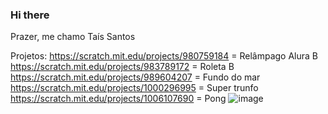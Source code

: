 ### Hi there

Prazer, me chamo Taís Santos 

Projetos:
https://scratch.mit.edu/projects/980759184 = Relâmpago Alura B
https://scratch.mit.edu/projects/983789172 = Roleta B
https://scratch.mit.edu/projects/989604207 = Fundo do mar 
https://scratch.mit.edu/projects/1000296995 = Super trunfo 
https://scratch.mit.edu/projects/1006107690 = Pong
![image](https://github.com/Taisantx/Taisantx/assets/170147319/485154cf-3c99-4e84-8097-f1f350a69313)

